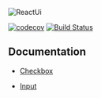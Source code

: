 ![ReactUi](https://github.com/taystack/js-helpers/blob/master/images/ReactUi.png?raw=true)

[![codecov](https://codecov.io/gh/taystack/js-helpers/branch/master/graph/badge.svg)](https://codecov.io/gh/taystack/js-helpers) [![Build Status](https://travis-ci.org/taystack/ui-components.svg?branch=master)](https://travis-ci.org/taystack/ui-components)

## Documentation

 - [Checkbox](https://taystack.github.io/ui-components/docs/Checkbox#checkbox)

 - [Input](https://taystack.github.io/ui-components/docs/Input#input)
